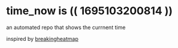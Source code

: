 # time_now is (( 1695103200814 ))

an automated repo that shows the currnent time

inspired by [breakingheatmap](https://github.com/breakingheatmap/breakingheatmap)